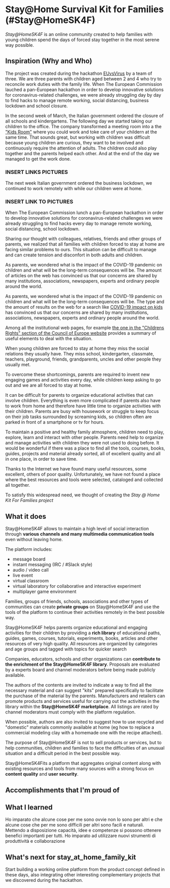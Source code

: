 # Stay@Home Survival Kit for Families (#Stay@HomeSK4F)
*Stay@HomeSK4F* is an online community created to help families with young children spend the days of forced stay together in the most serene way possible.

## Inspiration (Why and Who)
The project was created during the hackathon [EUvsVirus](https://euvsvirus.org) by a team of three. We are three parents with children aged between 2 and 4 who try to reconcile work duties with the family life. When The European Commission lauched a pan-European hackathon in order to develop innovative solutions for coronavirus-related challenges, we were already struggling day by day to find hacks to manage remote working, social distancing, business lockdown and school closure.  

In the second week of March, the Italian government ordered the closure of all schools and kindergartens. The following day we started taking our children to the office. The company transformed a meeting room into a the ["Kids Room"](https://www.latest.facebook.com/smartpeg/videos/1469890519845591/?v=1469890519845591) where you could work and toke care of your childern at the same time. That sounds great, but working with children was difficult because young children are curious, they want to be involved and continuously require the attention of adults. The children could also play together and the parents helped each other. And at the end of the day we managed to get the work done.

### INSERT LINKS PICTURES

The next week  Italian government ordered the business lockdown, we continued to work remotely with while our children were at home.

### INSERT LINK TO PICTURES 

When The European Commission lunch a pan-European hackathon in order to develop innovative solutions for coronavirus-related challenges we were already struggling to find hacks every day to manage remote working, social distancing, school lockdown.

Sharing our thought with colleagues, relatives, friends and other groups of parents, we realized that all families with children forced to stay at home are facing similar problems to ours. This situation can be difficult to manage and can create tension and disconfort in both adults and children.

As parents, we wondered what is the impact of the COVID-19 pandemic on children and what will be the long-term consequences will be. The amount of articles on the web has convinced us that our concerns are shared by many institutions, associations, newspapers, experts and ordinary people around the world.

As parents, we wondered what is the impact of the COVID-19 pandemic on children and what will be the long-term consequences will be. The type and the amount of results on the web for a search like [COVID-19 impact on kids](https://www.google.com/search?q=COVID-19%20impact%20on%20kids) has convinced us that our concerns are shared by many institutions, associations, newspapers, experts and ordinary people around the world.

Among all the institutional web pages, for example  [the one in the "Childrens Rights" section of the Council of Europe website](https://www.coe.int/en/web/children/covid-19) provides a summary of useful elements to deal with the situation. 

When young children are forced to stay at home they miss the social relations they usually have. They miss school, kindergarten, classmate, teachers,  playground, friends, grandparents, uncles and other people they usually met.

To overcome these shortcomings, parents are required to invent new engaging games and activities every day, while children keep asking to go out and we are all forced to stay at home.

It can be difficult for parents to organize educational activities that can involve children. Everything is even more complicated if parents also have to work from home and therefore have little time to organize activities with their children. Parents are busy with housework or struggle to keep focus on their job tasks surrounded by screaming kids, so children often are parked in front of a smartphone or tv for hours.

To maintain a positive and healthy family atmosphere, children need to play, explore, learn and interact with other people. Parents need help to organize and manage activities with children they were not used to doing before. It would be wonderful if there was a place to find all the tools, courses, books, guides, projects and material already sorted, all of excellent quality and all in one place, in order to save time.

Thanks to the Internet we have found many useful resources, some excellent, others of poor quality. Unfortunately, we have not found a place where the best resources and tools were selected, cataloged and collected all together.

To satisfy this widespread need, we thought of creating the *Stay @ Home Kit For Families project*

## What it does

Stay@HomeSK4F allows to maintain a high level of social interaction through **various channels and many multimedia communication tools** even without leaving home. 

The platform includes:
- message board
- instant messaging (IRC / #Slack style)
- audio / video call
- live event
- virtual classroom
- virtual laboratory for collaborative and interactive experiment
- multiplayer game environment

Families, groups of friends, schools, associations and other types of communities can create **private groups** on Stay@HomeSK4F and use the tools of the platform to continue their activities remotely in the best possible way.

Stay@HomeSK4F helps parents organize educational and engaging activities for their children by providing a **rich library** of educational paths, guides, games, courses, tutorials, experiments, books, articles and other resources of very high quality. All resources are organized by categories and age groups and tagged with topics for quicker search


Companies, educators, schools and other organizations can **contribute to the enrichment of the Stay@HomeSK4F library**. Proposals are evaluated by a experts board  and channel moderators before being made publicly available.

The authors of the contents are invited to indicate a way to find all the necessary material and can suggest "kits" prepared specifically to facilitate the purchase of the material by the parents. Manufacturers and retailers can promote products and services useful for carrying out the activities in the library within the **Stay@HomeSK4F marketplace**. All listings are rated by channel moderators must comply with the platform regulation.

When possible, authors are also invited to suggest how to use recycled and "domestic" materials commonly available at home (eg how to replace a commercial modeling clay with a homemade one with the recipe attached).

The purpose of Stay@HomeSK4F is not to sell products or services, but to help communities, children and families to face the difficulties of an unusual situation and a difficult period in the best possible way. 

Stay@HomeSK4Fits a platform that aggregates original content along with existing resources and tools from many sources with a strong focus on **content quality** and **user security**.

## Accomplishments that I'm proud of

## What I learned
Ho imparato che alcune cose per me sono ovvie non lo sono per altri e che alcune cose che per me sono difficili per altri sono facili e naturali. Mettendo a disposizione capacità, idee e competenze si possono ottenere benefici importanti per tutti.
Ho imparato ad utilizzare nuovi strumenti di produttività e collaborazione

## What's next for stay_at_home_family_kit
Start building a working online platform from the product concept defined in these days, also integrating other interesting complementary projects that we discovered during the hackathon.


